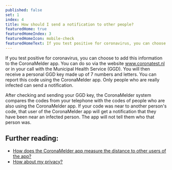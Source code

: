 ```yaml
---
published: false
set: 1
index: 4
title: How should I send a notification to other people?
featuredHome: true
featuredHomeIndex: 3
featuredHomeIcon: mobile-check
featuredHomeText: If you test positive for coronavirus, you can choose to add...
---
```

If you test positive for coronavirus, you can choose to add this information to the CoronaMelder app. You can do so via the website www.coronatest.nl or in your call with the Municipal Health Service (GGD). You will then receive a personal GGD key made up of 7 numbers and letters. You can report this code using the CoronaMelder app. Only people who are really infected can send a notification.

After checking and sending your GGD key, the CoronaMelder system compares the codes from your telephone with the codes of people who are also using the CoronaMelder app. If your code was near to another person's code, that user of the CoronaMelder app will get a notification that they have been near an infected person. The app will not tell them who that person was. 

## Further reading:
- <a href="/{{page.lang}}/faq/2-1-hoe-meet-coronamelder-de-afstand" lang="en" hreflang="en">How does the CoronaMelder app measure the distance to other users of the app?</a> 
- <a href="/{{page.lang}}/faq/2-8-hoe-zit-het-met-mijn-privacy" lang="en" hreflang="en">How about my privacy?</a>

